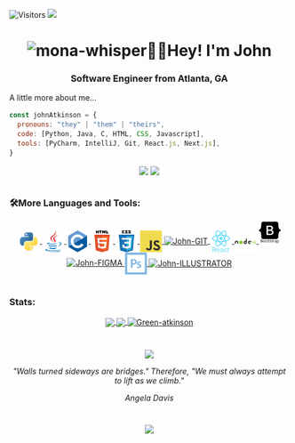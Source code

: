 ![Visitors](https://api.visitorbadge.io/api/visitors?path=https%3A%2F%2Fgithub.com%2FGreen-atkinson&label=visitors&labelColor=%2337d67a&countColor=%23555555&style=flat)
 <img src="https://i.pinimg.com/originals/cf/23/d5/cf23d5c33ff1ad50cf49d02721b4b5e2.gif">
 

<h1 align="center"><img alt="mona-whisper" height="30" width="30" src="https://github.githubassets.com/images/mona-whisper.gif"/>👋🏾Hey! I'm John </h1>
<h3 align="center">Software Engineer from Atlanta, GA</h3>


A little more about me...  

```javascript
const johnAtkinson = {
  pronouns: "they" | "them" | "theirs",
  code: [Python, Java, C, HTML, CSS, Javascript],
  tools: [PyCharm, IntelliJ, Git, React.js, Next.js],
}
```

<div align="center">
 <a href="https://www.linkedin.com/in/johnatkinson2020/" target="_blank"><img align="center" src="https://img.shields.io/badge/LinkedIn-0077B5?style=for-the-badge&logo=linkedin&logoColor=white" target="_blank"></a>
 <a href="https://open.spotify.com/user/leprol?si=e92d2af35ef3452c" target="_blank"><img align="center" src="https://img.shields.io/badge/Spotify-1ED760?&style=for-the-badge&logo=spotify&logoColor=white" target="_blank"></a>  
</div>
   
   

#   
<div align="center">
 <h3 align="left">🛠️More Languages and Tools:</h3>
 <a href="https://www.python.org" target="_blank" rel="noreferrer"> <img align="center" src="https://raw.githubusercontent.com/devicons/devicon/master/icons/python/python-original.svg" alt="John-PYTHON" width="40" height="40"/> </a>
 <a href="https://www.java.com" target="_blank" rel="noreferrer"> <img align="center" src="https://raw.githubusercontent.com/devicons/devicon/master/icons/java/java-original.svg" alt="John-Java" width="40" height="40"/> </a>
 <a href="https://www.cprogramming.com/" target="_blank" rel="noreferrer"> <img align="center" src="https://raw.githubusercontent.com/devicons/devicon/master/icons/c/c-original.svg" alt="John-C" width="40" height="40"/> </a>
 <a href="https://www.w3.org/html/" target="_blank" rel="noreferrer"> <img align="center" src="https://raw.githubusercontent.com/devicons/devicon/master/icons/html5/html5-original-wordmark.svg" alt="John-HTML" width="40" height="40"/> </a>
  <a href="https://www.w3schools.com/css/" target="_blank" rel="noreferrer"> <img align="center" src="https://raw.githubusercontent.com/devicons/devicon/master/icons/css3/css3-original-wordmark.svg" alt="John-CSS" width="40" height="40"/> </a>
 <a href="https://developer.mozilla.org/en-US/docs/Web/JavaScript" target="_blank" rel="noreferrer"> <img align="center" src="https://raw.githubusercontent.com/devicons/devicon/master/icons/javascript/javascript-original.svg" alt="John-JAVASCRIPT" width="40" height="40"/> </a> 
 <a href="https://git-scm.com/" target="_blank" rel="noreferrer"> <img align="center" src="https://www.vectorlogo.zone/logos/git-scm/git-scm-icon.svg" alt="John-GIT" width="40" height="40"/> </a>
 <a href="https://reactjs.org/" target="_blank" rel="noreferrer"> <img align="center" src="https://raw.githubusercontent.com/devicons/devicon/master/icons/react/react-original-wordmark.svg" alt="John-REACT" width="40" height="40"/> </a>
 <a href="https://nodejs.org" target="_blank" rel="noreferrer"> <img align="center" src="https://raw.githubusercontent.com/devicons/devicon/master/icons/nodejs/nodejs-original-wordmark.svg" alt="John-NODEJS" width="40" height="40"/> </a> 
 <a href="https://getbootstrap.com" target="_blank" rel="noreferrer"> <img src="https://raw.githubusercontent.com/devicons/devicon/master/icons/bootstrap/bootstrap-plain-wordmark.svg" alt="John-BOOTSTRAP" width="40" height="40"/>
 <a href="https://www.figma.com/" target="_blank" rel="noreferrer"> <img src="https://www.vectorlogo.zone/logos/figma/figma-icon.svg" alt="John-FIGMA" width="40" height="40"/> 
 <a href="https://www.photoshop.com/en" target="_blank" rel="noreferrer"> <img align="center" src="https://raw.githubusercontent.com/devicons/devicon/master/icons/photoshop/photoshop-line.svg" alt="John-PHOTOSHOP" width="40" height="40"/> </a>
 <a href="https://www.adobe.com/in/products/illustrator.html" target="_blank" rel="noreferrer"> <img align="center" src="https://www.vectorlogo.zone/logos/adobe_illustrator/adobe_illustrator-icon.svg" alt="John-ILLUSTRATOR" width="40" height="40"/> </a>
</div>

#
<div align="center">
 <h3 align="left">Stats:</h3>
 <a href="https://github.com/Green-atkinson">
  <img height="180em" align="center" src="https://github-readme-stats.vercel.app/api/top-langs/?username=Green-atkinson&layout=compact&langs_count=7&theme=dark"/>
  <img height="180em" align="center" src="https://github-readme-stats.vercel.app/api?username=Green-atkinson&show_icons=true&theme=dark"/>
  <img height="180em" align="center" src="https://github-profile-summary-cards.vercel.app/api/cards/profile-details?username=Green-atkinson&theme=dark" alt="Green-atkinson"/>
 </a>
</div>
  
#
<div align = "center">
  <img align="center" src="https://i.pinimg.com/originals/86/d7/5a/86d75a902dda5a4c6ac4b95d8a5afba4.gif" width="1000">

 <i>"Walls turned sideways are bridges." Therefore, "We must always attempt to lift as we climb."
  
  Angela Davis</i>
 
 <!-- <img align="center" src="https://forthebadge.com/images/badges/uses-brains.svg" target="_blank"/>
 <img align="center" src="https://forthebadge.com/images/badges/powered-by-black-magic.svg" target="_blank"/>
 <img align="center" src="https://forthebadge.com/images/badges/not-a-bug-a-feature.svg" target="_blank"/> -->
</div>

#
<div align = "center">
  <img src="https://i.pinimg.com/originals/59/9b/49/599b49d09b1e9a4014dac365dcf00d99.gif" width = "1000" target="_blank">
